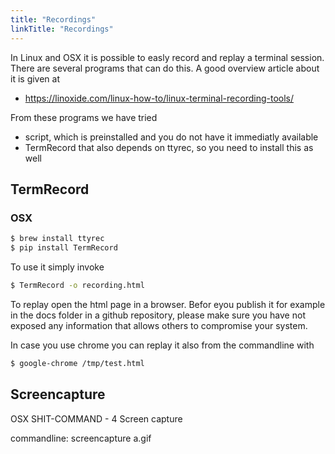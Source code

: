 ```yaml
---
title: "Recordings"
linkTitle: "Recordings"
---
```


In Linux and OSX it is possible to easly record and replay a terminal session.
There are several programs that can do this. A good overview article about it is given at

* <https://linoxide.com/linux-how-to/linux-terminal-recording-tools/>

From these programs we have tried

* script, which is preinstalled and you do not have it immediatly available
* TermRecord that also depends on ttyrec, so you need to install this as well


## TermRecord

### OSX

```bash
$ brew install ttyrec
$ pip install TermRecord
```

To use it simply invoke

```bash
$ TermRecord -o recording.html
```

To replay open the html page in a browser. Befor eyou publish it for example in
the docs folder in a github repository, please make sure you have not exposed
any information that allows others to compromise your system.

In case you use chrome you can replay it also from the commandline with

```bash
$ google-chrome /tmp/test.html
```

## Screencapture

OSX SHIT-COMMAND - 4 Screen capture

commandline: screencapture a.gif
